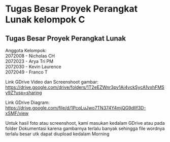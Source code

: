 # Tugas Besar Proyek Perangkat Lunak kelompok C
## Tugas Besar Proyek Perangkat Lunak
Anggota Kelompok:\
2072008 - Nicholas CH\
2072023 - Arya Tri PM\
2072030 - Kevin Laurence\
2072049 - Franco T

Link GDrive Video dan Screenshoot gambar:
https://drive.google.com/drive/folders/1T2eEZWnr3pv1Ai4vckSycA1vxhFMSy9Z?usp=sharing

Link GDrive Diagram:
https://drive.google.com/file/d/1PcqLuJwo7TN374Y4mjQG9dIlf3D-xSMF/view

Untuk hasil foto atau screenshoot, kami masukan kedalam GDrive atau pada folder Dokumentasi karena gambarnya terlalu banyak sehingga file wordnya terlalu besar utk dapat diupload kedalam Morning